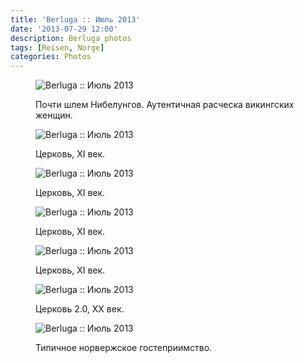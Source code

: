 ```yaml
---
title: 'Berluga :: Июль 2013'
date: '2013-07-29 12:00'
description: Berluga photos
tags: [Reisen, Norge]
categories: Photos
---
```

<figure>
	<img src="{{urls.media}}/1375072589680-600.jpeg" alt="Berluga :: Июль 2013" />
	<figcaption><p>Почти шлем Нибелунгов. Аутентичная расческа викингских женщин.</p></figcaption>
</figure>

<figure>
	<img src="{{urls.media}}/1375072594823-600.jpeg" alt="Berluga :: Июль 2013" />
	<figcaption><p>Церковь, XI век.</p></figcaption>
</figure>

<figure>
	<img src="{{urls.media}}/1375072599872-600.jpeg" alt="Berluga :: Июль 2013" />
	<figcaption><p>Церковь, XI век.</p></figcaption>
</figure>

<figure>
	<img src="{{urls.media}}/1375072604722-600.jpeg" alt="Berluga :: Июль 2013" />
	<figcaption><p>Церковь, XI век.</p></figcaption>
</figure>

<figure>
	<img src="{{urls.media}}/1375072609998-600.jpeg" alt="Berluga :: Июль 2013" />
	<figcaption><p>Церковь, XI век.</p></figcaption>
</figure>

<figure>
	<img src="{{urls.media}}/1375072614451-600.jpeg" alt="Berluga :: Июль 2013" />
	<figcaption><p>Церковь 2.0, XX век.</p></figcaption>
</figure>

<figure>
	<img src="{{urls.media}}/1375072617669-600.jpeg" alt="Berluga :: Июль 2013" />
	<figcaption><p>Типичное норвержское гостеприимство.</p></figcaption>
</figure>
